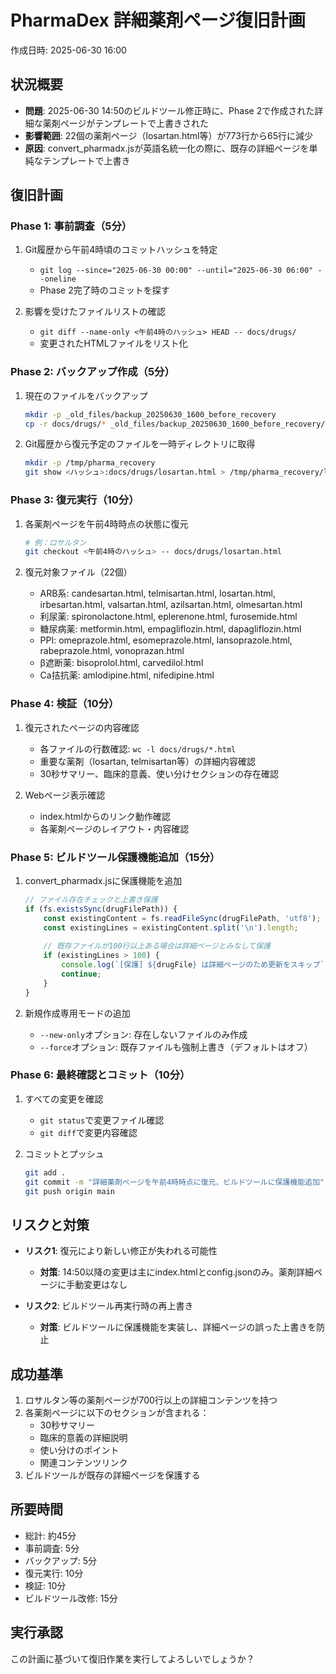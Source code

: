 # PharmaDex 詳細薬剤ページ復旧計画
作成日時: 2025-06-30 16:00

## 状況概要
- **問題**: 2025-06-30 14:50のビルドツール修正時に、Phase 2で作成された詳細な薬剤ページがテンプレートで上書きされた
- **影響範囲**: 22個の薬剤ページ（losartan.html等）が773行から65行に減少
- **原因**: convert_pharmadx.jsが英語名統一化の際に、既存の詳細ページを単純なテンプレートで上書き

## 復旧計画

### Phase 1: 事前調査（5分）
1. Git履歴から午前4時頃のコミットハッシュを特定
   - `git log --since="2025-06-30 00:00" --until="2025-06-30 06:00" --oneline`
   - Phase 2完了時のコミットを探す

2. 影響を受けたファイルリストの確認
   - `git diff --name-only <午前4時のハッシュ> HEAD -- docs/drugs/`
   - 変更されたHTMLファイルをリスト化

### Phase 2: バックアップ作成（5分）
1. 現在のファイルをバックアップ
   ```bash
   mkdir -p _old_files/backup_20250630_1600_before_recovery
   cp -r docs/drugs/* _old_files/backup_20250630_1600_before_recovery/
   ```

2. Git履歴から復元予定のファイルを一時ディレクトリに取得
   ```bash
   mkdir -p /tmp/pharma_recovery
   git show <ハッシュ>:docs/drugs/losartan.html > /tmp/pharma_recovery/losartan.html
   ```

### Phase 3: 復元実行（10分）
1. 各薬剤ページを午前4時時点の状態に復元
   ```bash
   # 例：ロサルタン
   git checkout <午前4時のハッシュ> -- docs/drugs/losartan.html
   ```

2. 復元対象ファイル（22個）
   - ARB系: candesartan.html, telmisartan.html, losartan.html, irbesartan.html, valsartan.html, azilsartan.html, olmesartan.html
   - 利尿薬: spironolactone.html, eplerenone.html, furosemide.html
   - 糖尿病薬: metformin.html, empagliflozin.html, dapagliflozin.html
   - PPI: omeprazole.html, esomeprazole.html, lansoprazole.html, rabeprazole.html, vonoprazan.html
   - β遮断薬: bisoprolol.html, carvedilol.html
   - Ca拮抗薬: amlodipine.html, nifedipine.html

### Phase 4: 検証（10分）
1. 復元されたページの内容確認
   - 各ファイルの行数確認: `wc -l docs/drugs/*.html`
   - 重要な薬剤（losartan, telmisartan等）の詳細内容確認
   - 30秒サマリー、臨床的意義、使い分けセクションの存在確認

2. Webページ表示確認
   - index.htmlからのリンク動作確認
   - 各薬剤ページのレイアウト・内容確認

### Phase 5: ビルドツール保護機能追加（15分）
1. convert_pharmadx.jsに保護機能を追加
   ```javascript
   // ファイル存在チェックと上書き保護
   if (fs.existsSync(drugFilePath)) {
       const existingContent = fs.readFileSync(drugFilePath, 'utf8');
       const existingLines = existingContent.split('\n').length;
       
       // 既存ファイルが100行以上ある場合は詳細ページとみなして保護
       if (existingLines > 100) {
           console.log(`[保護] ${drugFile} は詳細ページのため更新をスキップ`);
           continue;
       }
   }
   ```

2. 新規作成専用モードの追加
   - `--new-only`オプション: 存在しないファイルのみ作成
   - `--force`オプション: 既存ファイルも強制上書き（デフォルトはオフ）

### Phase 6: 最終確認とコミット（10分）
1. すべての変更を確認
   - `git status`で変更ファイル確認
   - `git diff`で変更内容確認

2. コミットとプッシュ
   ```bash
   git add .
   git commit -m "詳細薬剤ページを午前4時時点に復元、ビルドツールに保護機能追加"
   git push origin main
   ```

## リスクと対策
- **リスク1**: 復元により新しい修正が失われる可能性
  - **対策**: 14:50以降の変更は主にindex.htmlとconfig.jsonのみ。薬剤詳細ページに手動変更はなし

- **リスク2**: ビルドツール再実行時の再上書き
  - **対策**: ビルドツールに保護機能を実装し、詳細ページの誤った上書きを防止

## 成功基準
1. ロサルタン等の薬剤ページが700行以上の詳細コンテンツを持つ
2. 各薬剤ページに以下のセクションが含まれる：
   - 30秒サマリー
   - 臨床的意義の詳細説明
   - 使い分けのポイント
   - 関連コンテンツリンク
3. ビルドツールが既存の詳細ページを保護する

## 所要時間
- 総計: 約45分
- 事前調査: 5分
- バックアップ: 5分
- 復元実行: 10分
- 検証: 10分
- ビルドツール改修: 15分

## 実行承認
この計画に基づいて復旧作業を実行してよろしいでしょうか？